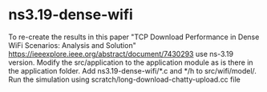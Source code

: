 # ns3.19-dense-wifi
To re-create the results in this paper "TCP Download Performance in Dense WiFi Scenarios: Analysis and Solution" https://ieeexplore.ieee.org/abstract/document/7430293 use ns-3.19 version. Modify the src/application to the application module as is there in the application folder. Add ns3.19-dense-wifi/*.c and */h to src/wifi/model/.
Run the simulation using scratch/long-download-chatty-upload.cc file
